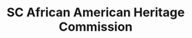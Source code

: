 ---
layout: repo
title: "SC African American Heritage Commission"
id: 2064
permalink: repos/2064/
---